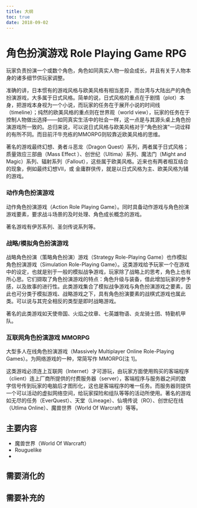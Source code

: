 ```yaml
---
title: 大纲
toc: true
date: 2018-09-02
---
```

# 角色扮演游戏 Role Playing Game RPG

玩家负责扮演一个或数个角色，角色如同真实人物一般会成长，并且有关于人物本身的诸多细节供玩家调整。

准确的讲，日本惯有的游戏风格与欧美风格有相当差异，而台湾与大陆出产的角色扮演游戏，大多属于日式风格。简单的说，日式风格的重点在于剧情（plot）本身，把游戏本身视为一个小说，而玩家的任务在于展开小说的时间线（timeline）；纯然的欧美风格的重点则在世界观（world view），玩家的任务在于控制人物做出选择——如同真实生活中的社会一样，这一点是与其源头桌上角色扮演游戏所一致的。总归来说，可以说日式风格与欧美风格对于“角色扮演”一词诠释的有所不同。而目前汗牛充栋的MMORPG则较靠近欧美风格的思维。

著名的游戏最终幻想、勇者斗恶龙（Dragon Quest）系列，两者属于日式风格；质量效应三部曲（Mass Effect ）、创世纪（Ultima）系列、魔法门（Might and Magic）系列、辐射系列（Fallout），这些属于欧美风格。近来也有两者相互结合的现象，例如最终幻想VII，或 金庸群侠传，就是以日式风格为主、欧美风格为辅的游戏。

### 动作角色扮演游戏

动作角色扮演游戏（Action Role Playing Game）。同时具备动作游戏与角色扮演游戏要素，要求战斗场景的及时处理、角色成长概念的游戏。

著名游戏有伊苏系列、圣剑传说系列等。

### 战略/模拟角色扮演游戏

战略角色扮演（策略角色扮演）游戏（Strategy Role-Playing Game）也作模拟角色扮演游戏（Simulation Role-Playing Game）。这类游戏给予玩家一个在游戏中的设定，也就是别于一般的模拟战争游戏，玩家除了战略上的思考，角色上也有所心思。它们撷取了角色扮演游戏的特点：角色升级与装备，借此增加玩家的参予感，以及故事的进行性。此类游戏集合了模拟战争游戏与角色扮演游戏之要素，因此也可分类于模拟游戏、战略游戏之下，具有角色扮演要素的战棋式游戏也属此类。可以说与其完全相反的类型是即时战略游戏。

著名的此类游戏如天使帝国、火焰之纹章、七英雄物语、炎龙骑士团、特勤机甲队。

### 互联网角色扮演游戏 MMORPG

大型多人在线角色扮演游戏（Massively Multiplayer Online Role-Playing Games）。为网络游戏的一种，常简写作 MMORPG[注 1]。

这类游戏必须连上互联网（Internet）才可游玩，由玩家方面使用购买的客端程序（client）连上厂商所提供的付费服务器（server），客端程序与服务器之间的数字信号传到玩家的电脑后才图形化，这也是客端程序的唯一任务。而服务器则提供一个可以活动的虚拟网络空间，给玩家探险和组队等等的活动所使用。著名的游戏如无尽的任务（EverQuest）、天堂（Lineage）、仙境传说（RO）、创世纪在线（Utlima Online）、魔兽世界（World Of Warcraft）等等。




## 主要内容

- 魔兽世界（World Of Warcraft）
- Rouguelike
- 

## 需要消化的





## 需要补充的
